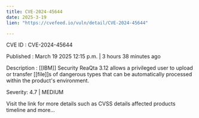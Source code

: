 ```yaml
---
title: CVE-2024-45644
date: 2025-3-19
lien: "https://cvefeed.io/vuln/detail/CVE-2024-45644"

---
```


CVE ID : CVE-2024-45644

Published :  March 19
2025
12:15 p.m. | 3 hours
38 minutes ago

Description : [[IBM]] Security ReaQta 3.12 allows a privileged user to upload or transfer [[file]]s of dangerous types that can be automatically processed within the product's environment.

Severity: 4.7 | MEDIUM

Visit the link for more details
such as CVSS details
affected products
timeline
and more...
